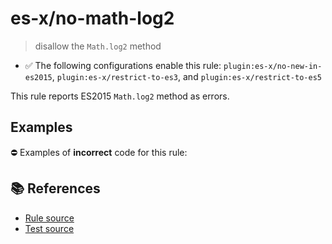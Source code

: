 # es-x/no-math-log2
> disallow the `Math.log2` method

- ✅ The following configurations enable this rule: `plugin:es-x/no-new-in-es2015`, `plugin:es-x/restrict-to-es3`, and `plugin:es-x/restrict-to-es5`

This rule reports ES2015 `Math.log2` method as errors.

## Examples

⛔ Examples of **incorrect** code for this rule:

<eslint-playground type="bad" code="/*eslint es-x/no-math-log2: error */
const n = Math.log2(value)
" />

## 📚 References

- [Rule source](https://github.com/ota-meshi/eslint-plugin-es-x/blob/master/lib/rules/no-math-log2.js)
- [Test source](https://github.com/ota-meshi/eslint-plugin-es-x/blob/master/tests/lib/rules/no-math-log2.js)
